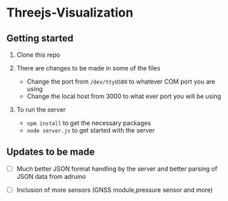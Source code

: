 # Threejs-Visualization

## Getting started

1) Clone this repo
2) There are changes to be made in some of the files
    - Change the port from `/dev/ttyUSB0` to whatever COM port you are using 
    - Change the local host from 3000 to what ever port you will be using

3) To run the server 
    - `npm install` to get the necessary packages
    - `node server.js` to get started with the server

## Updates to be made 

- [ ] Much better JSON format handling by the server and better parsing of JSON data from adruino
- [ ] Inclusion of more sensors (GNSS module,pressure sensor and more)


